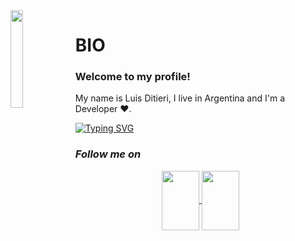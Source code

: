 <img align='left' src='https://github.com/Luigix456/ProfileGitHub/blob/main/gifs/tech.gif?raw=true' width='20%'/> 

<h1 align="left">BIO</h1>

<h3 align="left">
  Welcome to my profile!
</h3>
My name is Luis Ditieri, I live in Argentina and I'm a Developer ❤️.

[![Typing SVG](https://readme-typing-svg.herokuapp.com?color=00D13B&width=750&lines=I'm+a+simple+human+more+passionate+about+programming+💻)](https://git.io/typing-svg)

<h3 align='left'><i>Follow me on</i></h3>
<p align="center">
	<a href="https://www.instagram.com/luisditieri/" target="_blank">
	<img align="center" src="https://raw.githubusercontent.com/Luigix456/ProfileGitHub/d3282add5cc98ac6706147fdcf8569430c0949a1/img/instagram.svg" width="60" height="95">
	</a>
	<a href="https://www.linkedin.com/in/luis-ignacio-ditieri-597a0a215/" target="_blank">
	<img align="center" src="https://raw.githubusercontent.com/Luigix456/ProfileGitHub/d3282add5cc98ac6706147fdcf8569430c0949a1/img/linkedin.svg" width="60" height="95">
	</a>
</p>
